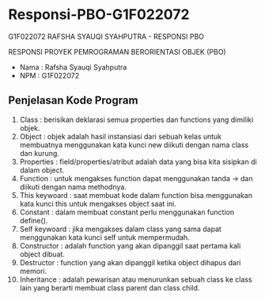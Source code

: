 # Responsi-PBO-G1F022072
G1F022072 RAFSHA SYAUQI SYAHPUTRA - RESPONSI PBO

RESPONSI PROYEK PEMROGRAMAN BERORIENTASI OBJEK (PBO)

* Nama : Rafsha Syauqi Syahputra
* NPM  : G1F022072

## Penjelasan Kode Program
1. Class : berisikan deklarasi semua properties dan functions yang dimiliki objek.
2. Object : objek adalah hasil instansiasi dari sebuah kelas untuk membuatnya menggunakan kata kunci new diikuti dengan nama class dan kurung.
3. Properties : field/properties/atribut adalah data yang bisa kita sisipkan di dalam object.
4. Function : untuk mengakses function dapat menggunakan tanda -> dan diikuti dengan nama methodnya.
5. This keywoard : saat membuat kode dalam function bisa menggunakan kata kunci this untuk mengakses object saat ini.
6. Constant : dalam membuat constant perlu menggunakan function define().
7. Self keywoard : jika mengakses dalam class yang sama dapat menggunakan kata kunci self untuk mempermudah.
8. Constructor : adalah function yang akan dipanggil saat pertama kali object dibuat.
9. Destructor : function yang akan dipanggil ketika object dihapus dari memori.
10. Inheritance : adalah pewarisan atau menurunkan sebuah class ke class lain yang berarti membuat class parent dan class child. 

